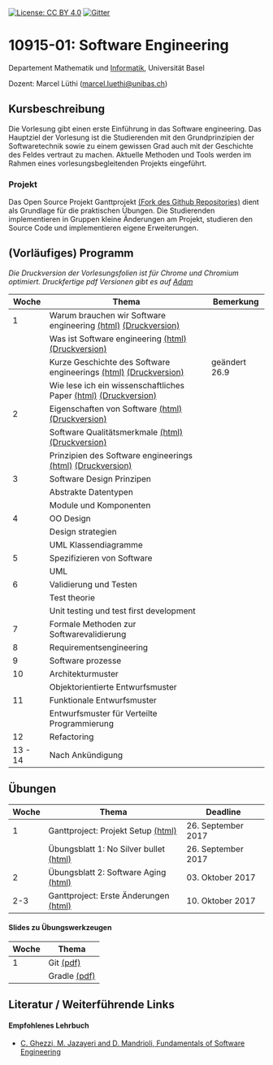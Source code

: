 [![License: CC BY 4.0](https://img.shields.io/badge/License-CC%20BY%204.0-lightgrey.svg)](https://creativecommons.org/licenses/by/4.0/)
[![Gitter](https://badges.gitter.im/unibas-sweng/discussion.svg)](https://gitter.im/unibas-sweng/discussion?utm_source=badge&utm_medium=badge&utm_campaign=pr-badge)

# 10915-01: Software Engineering

Departement Mathematik und [Informatik](http://informatik.unibas.ch/), Universit&auml;t Basel

Dozent: Marcel L&uuml;thi (<marcel.luethi@unibas.ch>)

## Kursbeschreibung

Die Vorlesung gibt einen erste Einf&uuml;hrung in das Software engineering. Das Hauptziel der Vorlesung ist die Studierenden mit den Grundprinzipien der Softwaretechnik sowie zu einem gewissen Grad auch mit der Geschichte des Feldes vertraut zu machen. Aktuelle Methoden und Tools werden im Rahmen eines vorlesungsbegleitenden Projekts eingef&uuml;hrt.

### Projekt

Das Open Source Projekt Ganttprojekt [(Fork des Github Repositories)](https://github.com/unibas-sweng/ganttproject) dient als Grundlage f&uuml;r die praktischen 
&Uuml;bungen. Die Studierenden implementieren in Gruppen kleine &Auml;nderungen am Projekt, studieren den Source Code und implementieren eigene Erweiterungen. 


## (Vorl&auml;ufiges) Programm

*Die Druckversion der Vorlesungsfolien ist für Chrome und Chromium optimiert. Druckfertige pdf Versionen  gibt es auf [Adam](https://adam.unibas.ch/goto_adam_crs_527111.html)*

| Woche | Thema | Bemerkung |
| ------| ----- | --------- |
| 1  | Warum brauchen wir Software engineering [(html)](https://unibas-sweng.github.io/software-engineering/slides/01-why-software-engineering.html) [(Druckversion)](https://unibas-sweng.github.io/software-engineering/slides/01-why-software-engineering.html?print-pdf) | |
|    | Was ist Software engineering [(html)](https://unibas-sweng.github.io/software-engineering/slides/01-what-is-sweng.html) [(Druckversion)](https://unibas-sweng.github.io/software-engineering/slides/01-what-is-sweng.html?print-pdf) | |
|    | Kurze Geschichte des Software engineerings [(html)](https://unibas-sweng.github.io/software-engineering/slides/01-history.html) [(Druckversion)](https://unibas-sweng.github.io/software-engineering/slides/01-history.html?print-pdf) | ge&auml;ndert 26.9|
|    | Wie lese ich ein wissenschaftliches Paper [(html)](https://unibas-sweng.github.io/software-engineering/slides/01-how-to-read-a-paper.html) [(Druckversion)](https://unibas-sweng.github.io/software-engineering/slides/01-how-to-read-a-paper.html?print-pdf)| |
| 2  | Eigenschaften von Software [(html)](https://unibas-sweng.github.io/software-engineering/slides/02-software-nature.html) [(Druckversion)](https://unibas-sweng.github.io/software-engineering/slides/02-software-nature.html?print-pdf)| |
|   | Software Qualit&auml;tsmerkmale [(html)](https://unibas-sweng.github.io/software-engineering/slides/02-software-qualities.html) [(Druckversion)](https://unibas-sweng.github.io/software-engineering/slides/02-software-qualities.html?print-pdf) |  |
|    | Prinzipien des Software engineerings  [(html)](https://unibas-sweng.github.io/software-engineering/slides/02-software-engineering-principles.html) [(Druckversion)](https://unibas-sweng.github.io/software-engineering/slides/02-software-engineering-principles.html?print-pdf) | |
| 3   | Software Design Prinzipen  | |
|     | Abstrakte Datentypen | |
|     | Module und Komponenten | |
| 4   | OO Design | |
|     | Design strategien | |
|     | UML Klassendiagramme | |
| 5   | Spezifizieren von Software | |
|     | UML | |
| 6   | Validierung und Testen | |
|     | Test theorie | |
|     | Unit testing und test first development | |
| 7   | Formale Methoden zur Softwarevalidierung | |
| 8   | Requirementsengineering | |
| 9   | Software prozesse | |
| 10  | Architekturmuster | |
|     | Objektorientierte Entwurfsmuster | |
| 11  | Funktionale Entwurfsmuster | |
|     | Entwurfsmuster f&uuml;r Verteilte Programmierung | |
| 12  | Refactoring | |
| 13 - 14  | Nach Ank&uuml;ndigung | |

## &Uuml;bungen 

| Woche | Thema | Deadline |
| ------| ----- | -------- | 
|  1    | Ganttproject: Projekt Setup [(html)](https://unibas-sweng.github.io/software-engineering/exercises/01-gant-setting-up-the-environment.html) | 26. September 2017 |
|       | &Uuml;bungsblatt 1: No Silver bullet [(html)](https://unibas-sweng.github.io/software-engineering/exercises/01-theory-no-silver-bullet.html)| 26. September 2017|
|  2    | &Uuml;bungsblatt 2: Software Aging [(html)](https://unibas-sweng.github.io/software-engineering/exercises/02-theory-software-aging.html)| 03. Oktober 2017|
|  2-3    | Ganttproject: Erste &Auml;nderungen [(html)](https://unibas-sweng.github.io/software-engineering/exercises/02-gant-small-changes.html) | 10. Oktober 2017 |


#### Slides zu &Uuml;bungswerkzeugen
| Woche | Thema |
| ----- | ----- |
| 1     | Git [(pdf)](https://unibas-sweng.github.io/software-engineering/exercises/slides/git/git.pdf)|
|      | Gradle [(pdf)](https://unibas-sweng.github.io/software-engineering/exercises/slides/gradle/gradle.pdf) |

## Literatur / Weiterf&uuml;hrende Links

#### Empfohlenes Lehrbuch

* [C. Ghezzi, M. Jazayeri and D. Mandrioli, Fundamentals of Software Engineering](https://www.pearson.com/us/higher-education/program/Ghezzi-Fundamentals-of-Software-Engineering-2nd-Edition/PGM13112.html)


